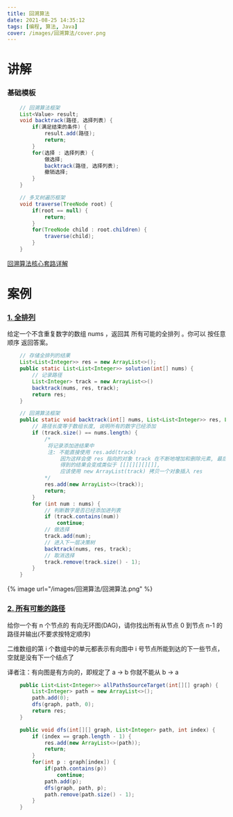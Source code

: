 ```yaml
---
title: 回溯算法
date: 2021-08-25 14:35:12
tags: [编程, 算法, Java]
cover: /images/回溯算法/cover.png
---
```

# 讲解

### 基础模板
``` java
    // 回溯算法框架
    List<Value> result;
    void backtrack(路径, 选择列表) {
        if(满足结束的条件) {
            result.add(路径);
            return;
        }
        for(选择 : 选择列表) {
            做选择;
            backtrack(路径, 选择列表);
            撤销选择;
        }
    }

    // 多叉树遍历框架
    void traverse(TreeNode root) {
        if(root == null) {
            return;
        }
        for(TreeNode child : root.children) {
            traverse(child);
        }
    }
```
[回溯算法核心套路详解](https://www.bilibili.com/video/BV1P5411N7Xc?from=search&seid=3497534487321855371)

# 案例

### [1. 全排列](https://leetcode-cn.com/problems/permutations/)
给定一个不含重复数字的数组 nums ，返回其 所有可能的全排列 。你可以 按任意顺序 返回答案。
``` java
    // 存储全排列的结果
    List<List<Integer>> res = new ArrayList<>();
    public static List<List<Integer>> solution(int[] nums) {
        // 记录路径
        List<Integer> track = new ArrayList<>()
        backtrack(nums, res, track);
        return res;
    }

    // 回溯算法框架
    public static void backtrack(int[] nums, List<List<Integer>> res, List<Integer> track) {
        // 路径长度等于数组长度, 说明所有的数字已经添加
        if (track.size() == nums.length) {
            /* 
             将记录添加进结果中
             注: 不能直接使用 res.add(track)
                 因为这样会使 res 指向的对象 track 在不断地增加和删除元素, 最后会变成空
                 得到的结果会变成类似于 [[][][][][]],
                 应该使用 new ArrayList(track) 拷贝一个对象插入 res
            */
            res.add(new ArrayList<>(track));
            return;
        }
        for (int num : nums) {
            // 判断数字是否已经添加进列表
            if (track.contains(num))
                continue;
            // 做选择
            track.add(num);
            // 进入下一层决策树
            backtrack(nums, res, track);
            // 取消选择
            track.remove(track.size() - 1);
        }
    }
```
{%  image
    url="/images/回溯算法/回溯算法.png"
%}

### [2. 所有可能的路径](https://leetcode-cn.com/problems/all-paths-from-source-to-target/)
给你一个有 n 个节点的 有向无环图(DAG)，请你找出所有从节点 0 到节点 n-1 的路径并输出(不要求按特定顺序)

二维数组的第 i 个数组中的单元都表示有向图中 i 号节点所能到达的下一些节点，空就是没有下一个结点了

译者注：有向图是有方向的，即规定了 a → b 你就不能从 b → a
``` java
    public List<List<Integer>> allPathsSourceTarget(int[][] graph) {
        List<Integer> path = new ArrayList<>();
        path.add(0);
        dfs(graph, path, 0);
        return res;
    }

    public void dfs(int[][] graph, List<Integer> path, int index) {
        if (index == graph.length - 1) {
            res.add(new ArrayList<>(path));
            return;
        }
        for(int p : graph[index]) {
            if(path.contains(p))
                continue;
            path.add(p);
            dfs(graph, path, p);
            path.remove(path.size() - 1);
        }
    }
```
